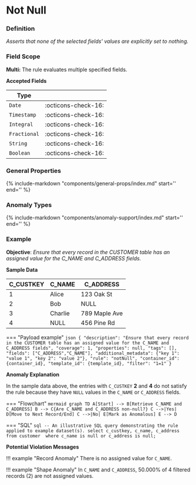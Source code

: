 # Not Null

### Definition

*Asserts that none of the selected fields' values are explicitly set to nothing.*

### Field Scope

**Multi:** The rule evaluates multiple specified fields.

**Accepted Fields**

| Type        |                             |
|-------------|-----------------------------|
| `Date`      | <div style="text-align:center">:octicons-check-16:</div>         |
| `Timestamp` | <div style="text-align:center">:octicons-check-16:</div>         |
| `Integral`  | <div style="text-align:center">:octicons-check-16:</div>         |
| `Fractional`| <div style="text-align:center">:octicons-check-16:</div>         |
| `String`    | <div style="text-align:center">:octicons-check-16:</div>         |
| `Boolean`   | <div style="text-align:center">:octicons-check-16:</div>         |

### General Properties

{%
    include-markdown "components/general-props/index.md"
    start='<!-- all-props--start -->'
    end='<!-- all-props--end -->'
%}

### Anomaly Types

{%
    include-markdown "components/anomaly-support/index.md"
    start='<!-- all-types--start -->'
    end='<!-- all-types--end -->'
%}

### Example

**Objective**: *Ensure that every record in the CUSTOMER table has an assigned value for the C_NAME and C_ADDRESS fields.*

**Sample Data**

| C_CUSTKEY | C_NAME   | C_ADDRESS       |
|-----------|----------|-----------------|
| 1         | Alice    | 123 Oak St      |
| 2         | Bob      | <span class="text-negative">NULL</span>            |
| 3         | Charlie  | 789 Maple Ave   |
| 4         | <span class="text-negative">NULL</span>     | 456 Pine Rd     |

=== "Payload example"
    ``` json
    {
        "description": "Ensure that every record in the CUSTOMER table has an assigned value for the C_NAME and C_ADDRESS fields",
        "coverage": 1,
        "properties": null,
        "tags": [],
        "fields": ["C_ADDRESS","C_NAME"],
        "additional_metadata": {"key 1": "value 1", "key 2": "value 2"},
        "rule": "notNull",
        "container_id": {container_id},
        "template_id": {template_id},
        "filter": "1=1"
    }
    ```

**Anomaly Explanation**

In the sample data above, the entries with `C_CUSTKEY` **2** and **4** do not satisfy the rule because they have `NULL` values in the `C_NAME` or `C_ADDRESS` fields.

=== "Flowchart"
    ```mermaid
    graph TD
    A[Start] --> B[Retrieve C_NAME and C_ADDRESS]
    B --> C{Are C_NAME and C_ADDRESS non-null?}
    C -->|Yes| D[Move to Next Record/End]
    C -->|No| E[Mark as Anomalous]
    E --> D
    ```

=== "SQL"
    ```sql
    -- An illustrative SQL query demonstrating the rule applied to example dataset(s).
    select
        c_custkey,
        c_name,
        c_address
    from customer 
    where
        c_name is null or c_address is null;
    ```

**Potential Violation Messages**

!!! example "Record Anomaly"
    There is no assigned value for `C_NAME`.

!!! example "Shape Anomaly"
    In `C_NAME` and `C_ADDRESS`, 50.000% of 4 filtered records (2) are not assigned values.
